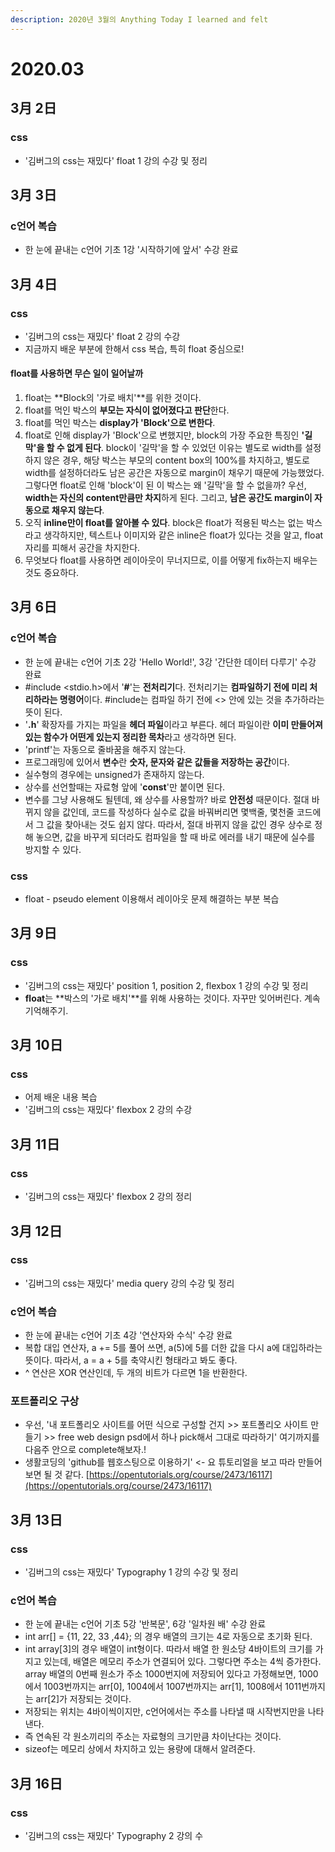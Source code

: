 ```yaml
---
description: 2020년 3월의 Anything Today I learned and felt
---
```


# 2020.03

##  3月 2日

### css

* '김버그의 css는 재밌다' float 1 강의 수강 및 정리

## 3月 3日

### c언어 복습 

* 한 눈에 끝내는 c언어 기초 1강 '시작하기에 앞서' 수강 완료

## 3月 4日

### css

* '김버그의 css는 재밌다' float 2 강의 수강 
* 지금까지 배운 부분에 한해서 css 복습, 특히 float 중심으로! 

#### float를 사용하면 무슨 일이 일어날까

1. float는 **Block의 '가로 배치'**를 위한 것이다. 
2. float를 먹인 박스의 **부모는 자식이 없어졌다고 판단**한다. 
3. float를 먹인 박스는 **display가 'Block'으로 변한다**. 
4. float로 인해 display가 'Block'으로 변했지만, block의 가장 주요한 특징인 **'길막'을 할 수 없게 된다**. block이 '길막'을 할 수 있었던 이유는 별도로 width를 설정하지 않은 경우, 해당 박스는 부모의 content box의 100%를 차지하고, 별도로 width를 설정하더라도 남은 공간은 자동으로 margin이 채우기 때문에 가능했었다. 그렇다면 float로 인해 'block'이 된 이 박스는 왜 '길막'을 할 수 없을까? 우선, **width는 자신의 content만큼만 차지**하게 된다. 그리고, **남은 공간도 margin이 자동으로 채우지 않는다**. 
5. 오직 **inline만이 float를 알아볼 수 있다**. block은 float가 적용된 박스는 없는 박스라고 생각하지만, 텍스트나 이미지와 같은 inline은 float가 있다는 것을 알고, float 자리를 피해서 공간을 차지한다. 
6. 무엇보다 float를 사용하면 레이아웃이 무너지므로, 이를 어떻게 fix하는지 배우는 것도 중요하다. 

## 3月 6日

### c언어 복습

* 한 눈에 끝내는 c언어 기초 2강 'Hello World!', 3강 '간단한 데이터 다루기' 수강 완료
* \#include &lt;stdio.h&gt;에서 '**\#**'는 **전처리기**다. 전처리기는 **컴파일하기 전에 미리 처리하라는 명령어**이다. \#include는 컴파일 하기 전에 &lt;&gt; 안에 있는 것을 추가하라는 뜻이 된다. 
* '**.h**' 확장자를 가지는 파일을 **헤더 파일**이라고 부른다. 헤더 파일이란 **이미 만들어져 있는 함수가 어떤게 있는지 정리한 목차**라고 생각하면 된다. 
* 'printf'는 자동으로 줄바꿈을 해주지 않는다. 
* 프로그래밍에 있어서 **변수**란 **숫자, 문자와 같은 값들을 저장하는 공간**이다. 
* 실수형의 경우에는 unsigned가 존재하지 않는다. 
* 상수를 선언할때는 자료형 앞에 '**const**'만 붙이면 된다. 
* 변수를 그냥 사용해도 될텐데, 왜 상수를 사용할까? 바로 **안전성** 때문이다. 절대 바뀌지 않을 값인데, 코드를 작성하다 실수로 값을 바꿔버리면 몇백줄, 몇천줄 코드에서 그 값을 찾아내는 것도 쉽지 않다. 따라서, 절대 바뀌지 않을 값인 경우 상수로 정해 놓으면, 값을 바꾸게 되더라도 컴파일을 할 때 바로 에러를  내기 때문에 실수를 방지할 수 있다. 

### css

* float - pseudo element 이용해서 레이아웃 문제 해결하는 부분 복습 

## 3月 9日

### css

* '김버그의 css는 재밌다' position 1, position 2, flexbox 1 강의 수강 및 정리
* **float**는 **박스의 '가로 배치'**를 위해 사용하는 것이다. 자꾸만 잊어버린다. 계속 기억해주기. 

## 3月 10日

### css

* 어제 배운 내용 복습
* '김버그의 css는 재밌다' flexbox 2 강의 수강

## 3月 11日

### css

* '김버그의 css는 재밌다' flexbox 2 강의 정리

## 3月 12日

### css

* '김버그의 css는 재밌다' media query 강의 수강 및 정리

### c언어 복습

* 한 눈에 끝내는 c언어 기초 4강 '연산자와 수식' 수강 완료
* 복합 대입 연산자, a += 5를 풀어 쓰면, a\(5\)에 5를 더한 값을 다시 a에 대입하라는 뜻이다. 따라서, a = a + 5를 축약시킨 형태라고 봐도 좋다. 
* ^ 연산은 XOR 연산인데, 두 개의 비트가 다르면 1을 반환한다. 

### 포트폴리오 구상

* 우선, '내 포트폴리오 사이트를 어떤 식으로 구성할 건지 &gt;&gt; 포트폴리오 사이트 만들기 &gt;&gt; free web design psd에서 하나 pick해서 그대로 따라하기' 여기까지를 다음주 안으로 complete해보자.!
* 생활코딩의 'github를 웹호스팅으로 이용하기' &lt;- 요 튜토리얼을 보고 따라 만들어보면 될 것 같다. [https://opentutorials.org/course/2473/16117](https://opentutorials.org/course/2473/16117)

## 3月 13日

### css

* '김버그의 css는 재밌다' Typography 1 강의 수강 및 정리

### c언어 복습

* 한 눈에 끝내는 c언어 기초 5강 '반복문', 6강 '일차원 배' 수강 완료 
* int arr\[\] = {11, 22, 33 ,44}; 의 경우 배열의 크기는 4로 자동으로 초기화 된다. 
* int array\[3\]의 경우 배열이 int형이다. 따라서 배열 한 원소당 4바이트의 크기를 가지고 있는데, 배열은 메모리 주소가 연결되어 있다. 그렇다면 주소는 4씩 증가한다. array 배열의 0번째 원소가 주소 1000번지에 저장되어 있다고 가정해보면, 1000에서 1003번까지는 arr\[0\], 1004에서 1007번까지는 arr\[1\], 1008에서 1011번까지는 arr\[2\]가 저장되는 것이다. 
* 저장되는 위치는 4바이씩이지만, c언어에서는 주소를 나타낼 때 시작번지만을 나타낸다. 
* 즉 연속된 각 원소끼리의 주소는 자료형의 크기만큼 차이난다는 것이다. 
* sizeof는 메모리 상에서 차지하고 있는 용량에 대해서 알려준다. 

## 3月 16日

### css

* '김버그의 css는 재밌다' Typography 2 강의 수

### 


